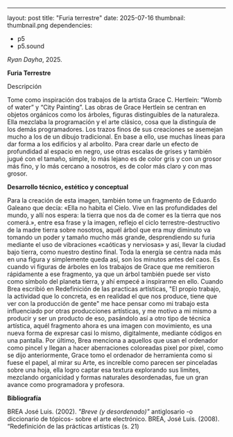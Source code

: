 ---
layout: post
title: "Furia terrestre"
date: 2025-07-16
thumbnail: thumbnail.png
dependencies:
  - p5
  - p5.sound

<div id="div-sketch">
  <script type="text/javascript" src="sketch.js"></script>
</div>

_Ryan Dayha_, 2025.

**Furia Terrestre**

Descripción

Tome como inspiración dos trabajos de la artista Grace C. Hertlein: “Womb of water” y “City Painting”. 
Las obras de Grace Hertlein se centran en objetos orgánicos como los árboles, figuras distinguibles de la naturaleza. Ella mezclaba la programación y el arte clásico, cosa que la distinguía de los demás programadores. Los trazos finos de sus creaciones se asemejan mucho a los de un dibujo tradicional. En base a ello, use muchas líneas para dar forma a los edificios y al arbolito. Para crear darle un efecto de profundidad al espacio en negro, use otras escalas de grises y también jugué con el tamaño, simple, lo más lejano es de color gris y con un grosor más fino, y lo más cercano a nosotros, es de color más claro y con mas grosor. 

**Desarrollo técnico, estético y conceptual**

Para la creación de esta imagen, también tome un fragmento de Eduardo Galeano que decía: «Ella no habita el Cielo. Vive en las profundidades del mundo, y allí nos espera: la tierra que nos da de comer es la tierra que nos comerá.», entre esa frase y la imagen, reflejo el ciclo terrestre-destructivo de la madre tierra sobre nosotros, aquél árbol que era muy diminuto va tomando un poder y tamaño mucho más grande, desprendiendo su furia mediante el uso de vibraciones «caóticas y nerviosas» y así, llevar la ciudad bajo tierra, como nuestro destino final. Toda la energía se centra nada más en una figura y simplemente queda así, son los minutos antes del caos. Es cuando vi figuras de árboles en los trabajos de Grace que me remitieron rápidamente a ese fragmento, ya que un árbol también puede ser visto como símbolo del planeta tierra, y ahí empecé a inspirarme en ello. Cuando Brea escribió en Redefinición de las practicas artísticas, "El propio trabajo, la actividad que lo concreta, es en realidad el que nos produce, tiene que ver con la producción de gente" me hace pensar como mi trabajo esta influenciado por otras producciones artísticas, y me motivo a mi mismo a producir y ser un producto de eso, pasándolo así a otro tipo de técnica artística, aquél fragmento ahora es una imagen con movimiento, es una nueva forma de expresar casi lo mismo, digitalmente, mediante códigos en una pantalla.
Por último, Brea menciona a aquellos que usan el ordenador como pincel y llegan a hacer aberraciones coloreadas pixel por pixel, como se dijo anteriormente, Grace tomo el ordenador de herramienta como si fuese el papel, al mirar su Arte, es increíble como parecen ser pinceladas sobre una hoja, ella logro captar esa textura explorando sus limites, mezclando organicidad y formas naturales desordenadas, fue un gran avance como programadora y profesora.

**Bibliografía**

BREA José Luis. (2002). _"Breve (y desordenado)"_ antiglosario -o diccionario de tópicos- sobre el arte electrónico.
BREA, José Luis. (2008). “Redefinición de las prácticas artísticas (s. 21)
